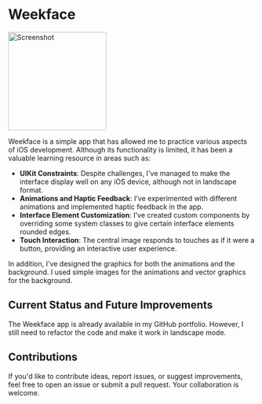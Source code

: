 # Weekface

<img src="assets/ejemplo.png" alt="Screenshot" title="Screenshot" width="200">


Weekface is a simple app that has allowed me to practice various aspects of iOS development. Although its functionality is limited, it has been a valuable learning resource in areas such as:

- **UIKit Constraints**: Despite challenges, I've managed to make the interface display well on any iOS device, although not in landscape format.
- **Animations and Haptic Feedback**: I've experimented with different animations and implemented haptic feedback in the app.
- **Interface Element Customization**: I've created custom components by overriding some system classes to give certain interface elements rounded edges.
- **Touch Interaction**: The central image responds to touches as if it were a button, providing an interactive user experience.

In addition, I've designed the graphics for both the animations and the background. I used simple images for the animations and vector graphics for the background.

## Current Status and Future Improvements

The Weekface app is already available in my GitHub portfolio. However, I still need to refactor the code and make it work in landscape mode.

## Contributions

If you'd like to contribute ideas, report issues, or suggest improvements, feel free to open an issue or submit a pull request. Your collaboration is welcome.

